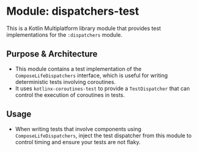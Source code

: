 # Module: dispatchers-test

This is a Kotlin Multiplatform library module that provides test implementations for the `:dispatchers` module.

## Purpose & Architecture

- This module contains a test implementation of the `ComposeLifeDispatchers` interface, which is useful for writing
  deterministic tests involving coroutines.
- It uses `kotlinx-coroutines-test` to provide a `TestDispatcher` that can control the execution of coroutines in
  tests.

## Usage

- When writing tests that involve components using `ComposeLifeDispatchers`, inject the test dispatcher from this
  module to control timing and ensure your tests are not flaky.

